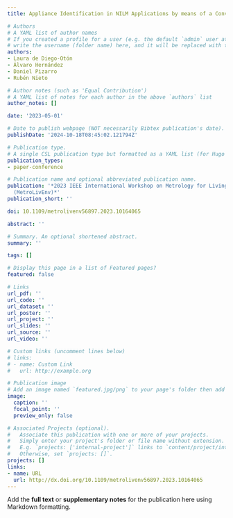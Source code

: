 ```yaml
---
title: Appliance Identification in NILM Applications by means of a Convolutional Auto-Encoder

# Authors
# A YAML list of author names
# If you created a profile for a user (e.g. the default `admin` user at `content/authors/admin/`), 
# write the username (folder name) here, and it will be replaced with their full name and linked to their profile.
authors:
- Laura de Diego-Otón
- Álvaro Hernández
- Daniel Pizarro
- Rubén Nieto

# Author notes (such as 'Equal Contribution')
# A YAML list of notes for each author in the above `authors` list
author_notes: []

date: '2023-05-01'

# Date to publish webpage (NOT necessarily Bibtex publication's date).
publishDate: '2024-10-18T08:45:02.121794Z'

# Publication type.
# A single CSL publication type but formatted as a YAML list (for Hugo requirements).
publication_types:
- paper-conference

# Publication name and optional abbreviated publication name.
publication: '*2023 IEEE International Workshop on Metrology for Living Environment
  (MetroLivEnv)*'
publication_short: ''

doi: 10.1109/metrolivenv56897.2023.10164065

abstract: ''

# Summary. An optional shortened abstract.
summary: ''

tags: []

# Display this page in a list of Featured pages?
featured: false

# Links
url_pdf: ''
url_code: ''
url_dataset: ''
url_poster: ''
url_project: ''
url_slides: ''
url_source: ''
url_video: ''

# Custom links (uncomment lines below)
# links:
# - name: Custom Link
#   url: http://example.org

# Publication image
# Add an image named `featured.jpg/png` to your page's folder then add a caption below.
image:
  caption: ''
  focal_point: ''
  preview_only: false

# Associated Projects (optional).
#   Associate this publication with one or more of your projects.
#   Simply enter your project's folder or file name without extension.
#   E.g. `projects: ['internal-project']` links to `content/project/internal-project/index.md`.
#   Otherwise, set `projects: []`.
projects: []
links:
- name: URL
  url: http://dx.doi.org/10.1109/metrolivenv56897.2023.10164065
---
```


Add the **full text** or **supplementary notes** for the publication here using Markdown formatting.
